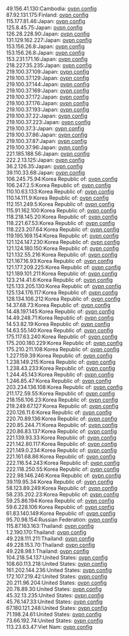 49.156.41.130:Cambodia: [ovpn config](vpn/49_156_41_130.ovpn)  
87.92.131.175:Finland: [ovpn config](vpn/87_92_131_175.ovpn)  
115.177.81.46:Japan: [ovpn config](vpn/115_177_81_46.ovpn)  
125.8.45.75:Japan: [ovpn config](vpn/125_8_45_75.ovpn)  
126.28.228.90:Japan: [ovpn config](vpn/126_28_228_90.ovpn)  
131.129.162.227:Japan: [ovpn config](vpn/131_129_162_227.ovpn)  
153.156.26.8:Japan: [ovpn config](vpn/153_156_26_8.ovpn)  
153.156.26.8:Japan: [ovpn config](vpn/153_156_26_8.ovpn)  
153.231.171.16:Japan: [ovpn config](vpn/153_231_171_16.ovpn)  
218.227.35.235:Japan: [ovpn config](vpn/218_227_35_235.ovpn)  
219.100.37.109:Japan: [ovpn config](vpn/219_100_37_109.ovpn)  
219.100.37.129:Japan: [ovpn config](vpn/219_100_37_129.ovpn)  
219.100.37.144:Japan: [ovpn config](vpn/219_100_37_144.ovpn)  
219.100.37.169:Japan: [ovpn config](vpn/219_100_37_169.ovpn)  
219.100.37.172:Japan: [ovpn config](vpn/219_100_37_172.ovpn)  
219.100.37.176:Japan: [ovpn config](vpn/219_100_37_176.ovpn)  
219.100.37.193:Japan: [ovpn config](vpn/219_100_37_193.ovpn)  
219.100.37.22:Japan: [ovpn config](vpn/219_100_37_22.ovpn)  
219.100.37.223:Japan: [ovpn config](vpn/219_100_37_223.ovpn)  
219.100.37.3:Japan: [ovpn config](vpn/219_100_37_3.ovpn)  
219.100.37.86:Japan: [ovpn config](vpn/219_100_37_86.ovpn)  
219.100.37.87:Japan: [ovpn config](vpn/219_100_37_87.ovpn)  
219.100.37.96:Japan: [ovpn config](vpn/219_100_37_96.ovpn)  
221.185.188.56:Japan: [ovpn config](vpn/221_185_188_56.ovpn)  
222.2.13.125:Japan: [ovpn config](vpn/222_2_13_125.ovpn)  
36.2.126.35:Japan: [ovpn config](vpn/36_2_126_35.ovpn)  
39.110.33.68:Japan: [ovpn config](vpn/39_110_33_68.ovpn)  
106.245.75.94:Korea Republic of: [ovpn config](vpn/106_245_75_94.ovpn)  
106.247.2.5:Korea Republic of: [ovpn config](vpn/106_247_2_5.ovpn)  
110.10.63.133:Korea Republic of: [ovpn config](vpn/110_10_63_133.ovpn)  
110.14.111.9:Korea Republic of: [ovpn config](vpn/110_14_111_9.ovpn)  
112.151.249.5:Korea Republic of: [ovpn config](vpn/112_151_249_5.ovpn)  
115.91.162.100:Korea Republic of: [ovpn config](vpn/115_91_162_100.ovpn)  
118.218.145.20:Korea Republic of: [ovpn config](vpn/118_218_145_20.ovpn)  
118.221.67.53:Korea Republic of: [ovpn config](vpn/118_221_67_53.ovpn)  
118.223.207.64:Korea Republic of: [ovpn config](vpn/118_223_207_64.ovpn)  
119.195.169.154:Korea Republic of: [ovpn config](vpn/119_195_169_154.ovpn)  
121.124.147.230:Korea Republic of: [ovpn config](vpn/121_124_147_230.ovpn)  
121.124.180.150:Korea Republic of: [ovpn config](vpn/121_124_180_150.ovpn)  
121.132.55.216:Korea Republic of: [ovpn config](vpn/121_132_55_216.ovpn)  
121.167.16.93:Korea Republic of: [ovpn config](vpn/121_167_16_93.ovpn)  
121.177.209.225:Korea Republic of: [ovpn config](vpn/121_177_209_225.ovpn)  
121.189.101.211:Korea Republic of: [ovpn config](vpn/121_189_101_211.ovpn)  
123.214.41.6:Korea Republic of: [ovpn config](vpn/123_214_41_6.ovpn)  
125.133.205.130:Korea Republic of: [ovpn config](vpn/125_133_205_130.ovpn)  
125.134.176.117:Korea Republic of: [ovpn config](vpn/125_134_176_117.ovpn)  
128.134.106.212:Korea Republic of: [ovpn config](vpn/128_134_106_212.ovpn)  
14.37.68.73:Korea Republic of: [ovpn config](vpn/14_37_68_73.ovpn)  
14.48.197.145:Korea Republic of: [ovpn config](vpn/14_48_197_145.ovpn)  
14.49.248.71:Korea Republic of: [ovpn config](vpn/14_49_248_71.ovpn)  
14.53.82.19:Korea Republic of: [ovpn config](vpn/14_53_82_19.ovpn)  
14.63.55.140:Korea Republic of: [ovpn config](vpn/14_63_55_140.ovpn)  
175.117.63.240:Korea Republic of: [ovpn config](vpn/175_117_63_240.ovpn)  
175.200.180.229:Korea Republic of: [ovpn config](vpn/175_200_180_229.ovpn)  
175.210.211.108:Korea Republic of: [ovpn config](vpn/175_210_211_108.ovpn)  
1.227.159.39:Korea Republic of: [ovpn config](vpn/1_227_159_39.ovpn)  
1.238.149.215:Korea Republic of: [ovpn config](vpn/1_238_149_215.ovpn)  
1.238.43.233:Korea Republic of: [ovpn config](vpn/1_238_43_233.ovpn)  
1.244.45.143:Korea Republic of: [ovpn config](vpn/1_244_45_143.ovpn)  
1.246.85.47:Korea Republic of: [ovpn config](vpn/1_246_85_47.ovpn)  
203.234.136.108:Korea Republic of: [ovpn config](vpn/203_234_136_108.ovpn)  
211.172.59.55:Korea Republic of: [ovpn config](vpn/211_172_59_55.ovpn)  
218.156.106.23:Korea Republic of: [ovpn config](vpn/218_156_106_23.ovpn)  
219.249.67.127:Korea Republic of: [ovpn config](vpn/219_249_67_127.ovpn)  
220.126.11.6:Korea Republic of: [ovpn config](vpn/220_126_11_6.ovpn)  
220.70.89.136:Korea Republic of: [ovpn config](vpn/220_70_89_136.ovpn)  
220.85.244.71:Korea Republic of: [ovpn config](vpn/220_85_244_71.ovpn)  
220.86.83.137:Korea Republic of: [ovpn config](vpn/220_86_83_137.ovpn)  
221.139.93.33:Korea Republic of: [ovpn config](vpn/221_139_93_33.ovpn)  
221.142.80.117:Korea Republic of: [ovpn config](vpn/221_142_80_117.ovpn)  
221.149.0.234:Korea Republic of: [ovpn config](vpn/221_149_0_234.ovpn)  
221.161.68.86:Korea Republic of: [ovpn config](vpn/221_161_68_86.ovpn)  
222.116.54.243:Korea Republic of: [ovpn config](vpn/222_116_54_243.ovpn)  
222.118.250.55:Korea Republic of: [ovpn config](vpn/222_118_250_55.ovpn)  
222.98.146.246:Korea Republic of: [ovpn config](vpn/222_98_146_246.ovpn)  
39.119.95.34:Korea Republic of: [ovpn config](vpn/39_119_95_34.ovpn)  
58.123.89.249:Korea Republic of: [ovpn config](vpn/58_123_89_249.ovpn)  
58.235.202.23:Korea Republic of: [ovpn config](vpn/58_235_202_23.ovpn)  
59.25.86.194:Korea Republic of: [ovpn config](vpn/59_25_86_194.ovpn)  
59.6.228.106:Korea Republic of: [ovpn config](vpn/59_6_228_106.ovpn)  
61.83.140.149:Korea Republic of: [ovpn config](vpn/61_83_140_149.ovpn)  
95.70.98.154:Russian Federation: [ovpn config](vpn/95_70_98_154.ovpn)  
115.87.163.163:Thailand: [ovpn config](vpn/115_87_163_163.ovpn)  
1.2.190.170:Thailand: [ovpn config](vpn/1_2_190_170.ovpn)  
49.228.111.211:Thailand: [ovpn config](vpn/49_228_111_211.ovpn)  
49.228.153.70:Thailand: [ovpn config](vpn/49_228_153_70.ovpn)  
49.228.98.1:Thailand: [ovpn config](vpn/49_228_98_1.ovpn)  
104.218.54.137:United States: [ovpn config](vpn/104_218_54_137.ovpn)  
108.60.113.218:United States: [ovpn config](vpn/108_60_113_218.ovpn)  
161.202.144.236:United States: [ovpn config](vpn/161_202_144_236.ovpn)  
172.107.219.42:United States: [ovpn config](vpn/172_107_219_42.ovpn)  
20.211.96.204:United States: [ovpn config](vpn/20_211_96_204.ovpn)  
20.78.89.30:United States: [ovpn config](vpn/20_78_89_30.ovpn)  
45.32.13.235:United States: [ovpn config](vpn/45_32_13_235.ovpn)  
45.76.147.33:United States: [ovpn config](vpn/45_76_147_33.ovpn)  
67.180.121.248:United States: [ovpn config](vpn/67_180_121_248.ovpn)  
71.198.24.61:United States: [ovpn config](vpn/71_198_24_61.ovpn)  
73.66.192.74:United States: [ovpn config](vpn/73_66_192_74.ovpn)  
113.23.63.47:Viet Nam: [ovpn config](vpn/113_23_63_47.ovpn)  
